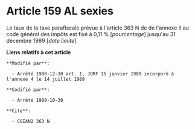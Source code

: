 # Article 159 AL sexies

Le taux de la taxe parafiscale prévue à l'article 363 N de de l'annexe II au code général des impôts est fixé à 0,11 %
[*pourcentage*] jusqu'au 31 décembre 1989 [*date limite*].

**Liens relatifs à cet article**

	**Modifié par**:

	  - Arrêté 1988-12-30 art. 1, JORF 15 janvier 1989 incorporé à l'annexe 4 le 14 juillet 1989

	**Codifié par**:

	  - Arrêté 1989-10-30

	**Cite**:

	  - CGIAN2 363 N
